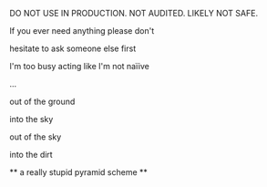 DO NOT USE IN PRODUCTION. NOT AUDITED. LIKELY NOT SAFE.

If you ever need anything please don't

hesitate to ask someone else first

I'm too busy acting like I'm not na&iuml;ive

...

out of the ground

into the sky

out of the sky

into the dirt


** a really stupid pyramid scheme **

